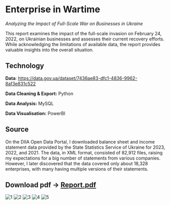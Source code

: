 # Enterprise in Wartime
_Analyzing the Impact of Full-Scale War on Businesses in Ukraine_

This report examines the impact of the full-scale invasion on February 24, 2022, on Ukrainian businesses and assesses their current recovery efforts.  While acknowledging the limitations of available data, the report provides valuable insights into the overall situation.

## Technology
**Data**: https://data.gov.ua/dataset/7436ae83-dfc1-4836-9962-8af3e831c522

**Data Cleaning & Export:** Python 

**Data Analysis:** MySQL

**Data Visualisation:** PowerBI

## Source 
On the DIIA Open Data Portal, I downloaded balance sheet and income statement data provided by the State Statistics Service of Ukraine for 2023, 2022, and 2021. The data, in XML format, consisted of 82,912 files, raising my expectations for a big number of statements from various companies. However, I later discovered that the data covered only about 18,328 enterprises, with many having multiple versions of their statements.

**Download pdf -> [Report.pdf](https://github.com/user-attachments/files/15976729/Report.pdf)**
---
![1](https://github.com/cheredarykk/Enterprise-in-Wartime/assets/39804524/1c258398-1731-4123-aba0-c0adb12c8e58)
![2](https://github.com/cheredarykk/Enterprise-in-Wartime/assets/39804524/3382a59c-3b60-43fa-b48e-db02f539069f)
![3](https://github.com/cheredarykk/Enterprise-in-Wartime/assets/39804524/a44fc8ec-fa94-44cb-a487-f77243b6ad1b)
![4](https://github.com/cheredarykk/Enterprise-in-Wartime/assets/39804524/c98d8c3c-a5f8-4913-a75e-f399353cd196)
![5](https://github.com/cheredarykk/Enterprise-in-Wartime/assets/39804524/8f3112e2-01af-4589-a053-890796b219a3)










